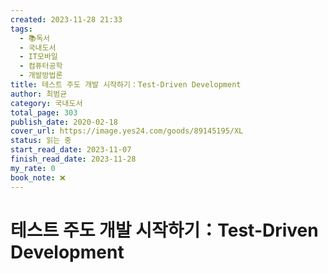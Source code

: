 ```yaml
---
created: 2023-11-28 21:33
tags:
  - 📚독서
  - 국내도서
  - IT모바일
  - 컴퓨터공학
  - 개발방법론
title: 테스트 주도 개발 시작하기：Test-Driven Development
author: 최범균
category: 국내도서
total_page: 303
publish_date: 2020-02-18
cover_url: https://image.yes24.com/goods/89145195/XL
status: 읽는 중
start_read_date: 2023-11-07
finish_read_date: 2023-11-28
my_rate: 0
book_note: ❌
---
```


# 테스트 주도 개발 시작하기：Test-Driven Development

